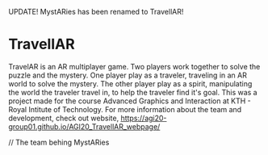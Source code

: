 UPDATE! MystARies has been renamed to TravellAR!

# TravellAR

TravelAR is an AR multiplayer game. Two players work together to solve the puzzle and the mystery. One player play as a traveler, traveling in an AR world to solve the mystery. The other player play as a spirit, manipulating the world the traveler travel in, to help the traveler find it's goal. This was a project made for the course Advanced Graphics and Interaction at KTH - Royal Intitute of Technology. For more information about the team and development, check out website, <https://agi20-group01.github.io/AGI20_TravellAR_webpage/>

// The team behing MystARies
